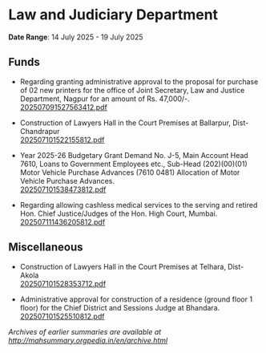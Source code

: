 # Law and Judiciary Department

**Date Range**: 14 July 2025 - 19 July 2025


## Funds
- Regarding granting administrative approval to the proposal for purchase of 02 new printers for the office of Joint Secretary, Law and Justice Department, Nagpur for an amount of Rs. 47,000/-.\
  [202507091527563412.pdf](https://gr.maharashtra.gov.in/Site/Upload/Government%20Resolutions/English/202507091527563412.pdf)

- Construction of Lawyers Hall in the  Court Premises at Ballarpur, Dist-Chandrapur\
  [202507101522155812.pdf](https://gr.maharashtra.gov.in/Site/Upload/Government%20Resolutions/English/202507101522155812.pdf)

- Year 2025-26 Budgetary Grant Demand No. J-5, Main Account Head 7610, Loans to Government Employees etc., Sub-Head (202)(00)(01) Motor Vehicle Purchase Advances (7610 0481) Allocation of Motor Vehicle Purchase Advances.\
  [202507101538473812.pdf](https://gr.maharashtra.gov.in/Site/Upload/Government%20Resolutions/English/202507101538473812.pdf)

- Regarding allowing cashless medical services to the serving and retired Hon. Chief Justice/Judges of the Hon. High Court, Mumbai.\
  [202507111436205812.pdf](https://gr.maharashtra.gov.in/Site/Upload/Government%20Resolutions/English/202507111436205812....pdf)

## Miscellaneous
- Construction of Lawyers Hall in the  Court Premises at Telhara, Dist-Akola\
  [202507101528353712.pdf](https://gr.maharashtra.gov.in/Site/Upload/Government%20Resolutions/English/202507101528353712.pdf)

- Administrative approval for construction of a residence (ground floor  1 floor) for the Chief District and Sessions Judge at Bhandara.\
  [202507101525510812.pdf](https://gr.maharashtra.gov.in/Site/Upload/Government%20Resolutions/English/202507101525510812.pdf)


*Archives of earlier summaries are available at http://mahsummary.orgpedia.in/en/archive.html*